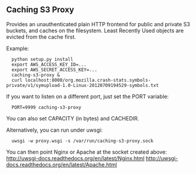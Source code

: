 Caching S3 Proxy 
----

Provides an unauthenticated plain HTTP frontend 
for public and private S3 buckets, and caches on the filesystem.
Least Recently Used objects are evicted from the cache first.

Example:
```
  python setup.py install
  export AWS_ACCESS_KEY_ID=...
  export AWS_SECRET_ACCESS_KEY=...
  caching-s3-proxy &
  curl localhost:8000/org.mozilla.crash-stats.symbols-private/v1/symupload-1.0-Linux-20120709194529-symbols.txt
```

If you want to listen on a different port, just set the PORT variable:
```
  PORT=9999 caching-s3-proxy
```

You can also set CAPACITY (in bytes) and CACHEDIR.

Alternatively, you can run under uwsgi:
```
  uwsgi -w proxy.wsgi -s /var/run/caching-s3-proxy.sock
```

You can then point Nginx or Apache at the socket created above:
http://uwsgi-docs.readthedocs.org/en/latest/Nginx.html
http://uwsgi-docs.readthedocs.org/en/latest/Apache.html
